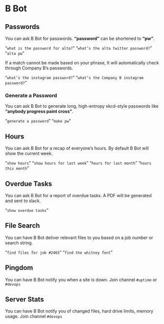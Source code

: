 # B Bot

## Passwords
You can ask B Bot for passwords. **“password”** can be shortened to **“pw”**.

“`what is the password for alta?`”
“`what’s the alta twitter password?`”
“`alta pw`”

If a match cannot be made based on your phrase, It will automatically check through Company B’s passwords.

“`what’s the instagram password?`”
“`what’s the Company B instagram password?`”

### Generate a Password
You can ask B Bot to generate long, high-entropy xkcd-style passwords like **“anybody progress paint cross”**.

“`generate a password`”
“`make pw`”

## Hours
You can ask B Bot for a recap of everyone’s hours. By default B Bot will show the current week.

“`show hours`”
“`show hours for last week`”
“`hours for last month`”
“`hours this month`”

## Overdue Tasks
You can ask B Bot for a report of overdue tasks. A PDF will be generated and sent to slack.

“`show overdue tasks`”

## File Search
You can have B Bot deliver relevant files to you based on a job number or search string.

“`find files for job #2465`”
“`find the whitney font`”

## Pingdom
You can have B Bot notify you when a site is down. Join channel `#uptime` or `#devops`

## Server Stats
You can have B Bot notify you of changed files, hard drive limits, memory usage. Join channel `#devops`

